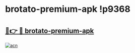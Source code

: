 # brotato-premium-apk !p9368

# <h2><a href="https://7ajqod.esa.edu.pl?title=brotato-premium-apk&ref=p9368">🔗👉 🔴 brotato-premium-apk</a></h2>

[![acn](https://github.com/user-attachments/assets/0f9c940e-d8b0-45ae-aac7-cd30a18b3e1c)](https://7ajqod.esa.edu.pl?title=brotato-premium-apk&ref=p9368)

